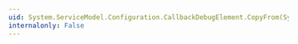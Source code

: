 ```yaml
---
uid: System.ServiceModel.Configuration.CallbackDebugElement.CopyFrom(System.ServiceModel.Configuration.ServiceModelExtensionElement)
internalonly: False
---
```

